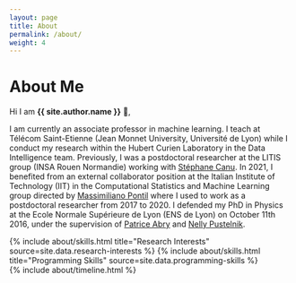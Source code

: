 ```yaml
---
layout: page
title: About
permalink: /about/
weight: 4
---
```


# **About Me**

Hi I am **{{ site.author.name }}** :wave:,<br>

I am currently an associate professor in machine learning. I teach at Télécom Saint-Etienne (Jean  Monnet University, Université de Lyon) while I conduct my research within the Hubert Curien Laboratory in the Data Intelligence team.
Previously, I was a postdoctoral researcher at the LITIS group (INSA Rouen Normandie) working with <a href="http://asi.insa-rouen.fr/enseignants/~scanu/" target="_blank">Stéphane Canu</a>. In 2021, I benefited from an external collaborator position at the Italian Institute of Technology (IIT) in the Computational Statistics and Machine Learning group directed by <a href="https://www.iit.it/it/people/massimiliano-pontil" target="_blank">Massimiliano Pontil</a> where I used to work as a postdoctoral researcher from 2017 to 2020. I defended my PhD in Physics at the Ecole Normale Supérieure de Lyon (ENS de Lyon) on October 11th 2016, under the supervision of <a href="http://perso.ens-lyon.fr/patrice.abry/" target="_blank">Patrice Abry</a> and <a href="http://perso.ens-lyon.fr/nelly.pustelnik/" target="_blank">Nelly Pustelnik</a>.

<div class="row">
{% include about/skills.html title="Research Interests" source=site.data.research-interests %}
{% include about/skills.html title="Programming Skills" source=site.data.programming-skills %}
</div>

<div class="row">
{% include about/timeline.html %}
</div>
